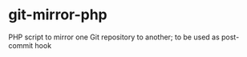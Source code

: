 git-mirror-php
==============

PHP script to mirror one Git repository to another; to be used as post-commit hook
